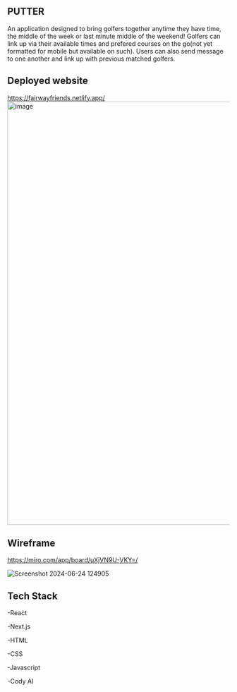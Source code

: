 ## PUTTER

An application designed to bring golfers together anytime they have time, the middle of the week or last minute middle of the weekend! Golfers can link up via their available times and prefered courses on the go(not yet formatted for mobile but available on such). Users can also send message to one another and link up with previous matched golfers.

## Deployed website

https://fairwayfriends.netlify.app/
<img width="960" alt="image" src="https://github.com/user-attachments/assets/e1366ead-9a2e-475f-bcd5-dc3c92d89067">


## Wireframe

https://miro.com/app/board/uXjVN9U-VKY=/

![Screenshot 2024-06-24 124905](https://github.com/bweatherby1/friends/assets/143454238/b4af40cc-33c5-4fb2-a216-8f97ba5f55fc)

## Tech Stack

-React

-Next.js

-HTML

-CSS

-Javascript

-Cody AI
